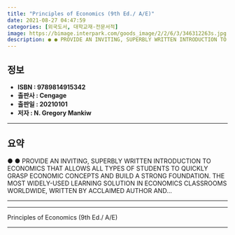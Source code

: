 ```yaml
---
title: "Principles of Economics (9th Ed./ A/E)"
date: 2021-08-27 04:47:59
categories: [외국도서, 대학교재-전문서적]
image: https://bimage.interpark.com/goods_image/2/2/6/3/346312263s.jpg
description: ● ● PROVIDE AN INVITING, SUPERBLY WRITTEN INTRODUCTION TO ECONOMICS THAT ALLOWS ALL TYPES OF STUDENTS TO QUICKLY GRASP ECONOMIC CONCEPTS AND BUILD A STRONG FO
---
```


## **정보**

- **ISBN : 9789814915342**
- **출판사 : Cengage**
- **출판일 : 20210101**
- **저자 : N. Gregory Mankiw**

------



## **요약**

●  ●  PROVIDE AN INVITING, SUPERBLY WRITTEN INTRODUCTION TO ECONOMICS THAT ALLOWS ALL TYPES OF STUDENTS TO QUICKLY GRASP ECONOMIC CONCEPTS AND BUILD A STRONG FOUNDATION. THE MOST WIDELY-USED LEARNING SOLUTION IN ECONOMICS CLASSROOMS WORLDWIDE, WRITTEN BY ACCLAIMED AUTHOR AND... 

------



------


Principles of Economics (9th Ed./ A/E) 

------


